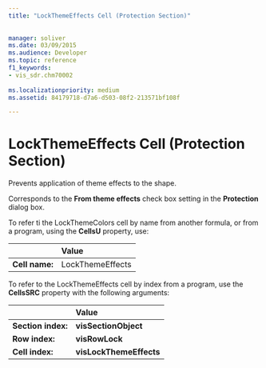 ```yaml
---
title: "LockThemeEffects Cell (Protection Section)"
 
 
manager: soliver
ms.date: 03/09/2015
ms.audience: Developer
ms.topic: reference
f1_keywords:
- vis_sdr.chm70002
 
ms.localizationpriority: medium
ms.assetid: 84179718-d7a6-d503-08f2-213571bf108f

---
```


# LockThemeEffects Cell (Protection Section)

Prevents application of theme effects to the shape. 
  
Corresponds to the **From theme effects** check box setting in the **Protection** dialog box. 
  
To refer ti the LockThemeColors cell by name from another formula, or from a program, using the **CellsU** property, use: 
  
||Value |
|:-----|:-----|
|**Cell name:**  <br/> |LockThemeEffects  <br/> |
   
To refer to the LockThemeEffects cell by index from a program, use the **CellsSRC** property with the following arguments: 
  
||Value |
|:-----|:-----|
|**Section index:**  <br/> |**visSectionObject** <br/> |
|**Row index:**  <br/> |**visRowLock** <br/> |
|**Cell index:**  <br/> |**visLockThemeEffects** <br/> |
   

